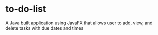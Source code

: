 # to-do-list
A Java built application using JavaFX that allows user to add, view, and delete tasks with due dates and times
